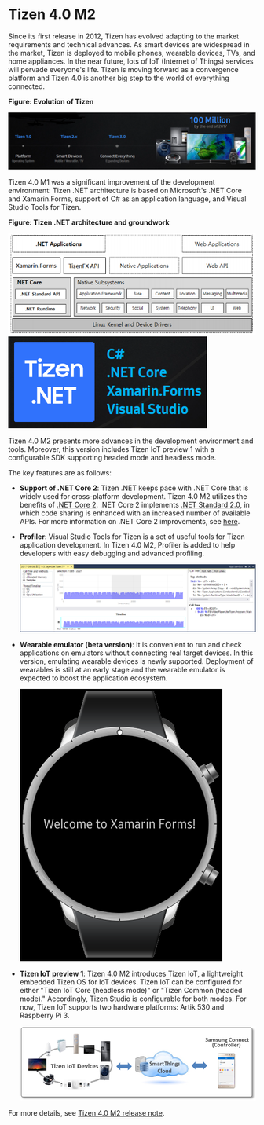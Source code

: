# Tizen 4.0 M2

Since its first release in 2012, Tizen has evolved adapting to the market requirements and technical advances. As smart devices are widespread in the market, Tizen is deployed to mobile phones, wearable devices, TVs, and home appliances. In the near future, lots of IoT (Internet of Things) services will pervade everyone's life. Tizen is moving forward as a convergence platform and Tizen 4.0 is another big step to the world of everything connected.

**Figure: Evolution of Tizen**

![img](media/4.0_Tizen_Evolution.png)

Tizen 4.0 M1 was a significant improvement of the development environment: Tizen .NET architecture is based on Microsoft's .NET Core and Xamarin.Forms, support of C# as an application language, and Visual Studio Tools for Tizen.

**Figure: Tizen .NET architecture and groundwork**

![img](media/4.0_TizenArch.png)
![img](media/4.0_Tizen.NET.png)


Tizen 4.0 M2 presents more advances in the development environment and tools. Moreover, this version includes Tizen IoT preview 1  with a configurable SDK supporting headed mode and headless mode.

The key features are as follows:
* **Support of .NET Core 2**: Tizen .NET keeps pace with .NET Core that is widely used for cross-platform development. Tizen 4.0 M2 utilizes the benefits of [.NET Core 2](https://github.com/dotnet/core/blob/master/release-notes/2.0/2.0.0.md).  .NET Core 2 implements [.NET Standard 2.0](https://docs.microsoft.com/en-us/dotnet/api/?view=netstandard-2.0), in which code sharing is enhanced with an increased number of available APIs. For more information on .NET Core 2 improvements, see [here](https://blogs.msdn.microsoft.com/dotnet/2017/08/14/announcing-net-core-2-0/).


* **Profiler**: Visual Studio Tools for Tizen is a set of useful tools for Tizen application development. In Tizen 4.0 M2, Profiler is added to help developers with easy debugging and advanced profiling.

  ![Profiler](media/vstools_profiler.png)

* **Wearable emulator (beta version)**: It is convenient to run and check applications on emulators without connecting real target devices. In this version, emulating wearable devices is newly supported. Deployment of wearables is still at an early stage and the wearable emulator is expected to boost the application ecosystem.

  ![Wearable Emulator](media/wearable_emul.png)

* **Tizen IoT preview 1**: Tizen 4.0 M2 introduces Tizen IoT, a lightweight embedded Tizen OS for IoT devices. Tizen IoT can be configured for either "Tizen IoT Core (headless mode)" or "Tizen Common (headed mode)." Accordingly, Tizen Studio is configurable for both modes. For now, Tizen IoT supports two hardware platforms: Artik 530 and Raspberry Pi 3.

  ![img](media/tizen_iot_preview.png)


For more details, see [Tizen 4.0 M2 release note]().
